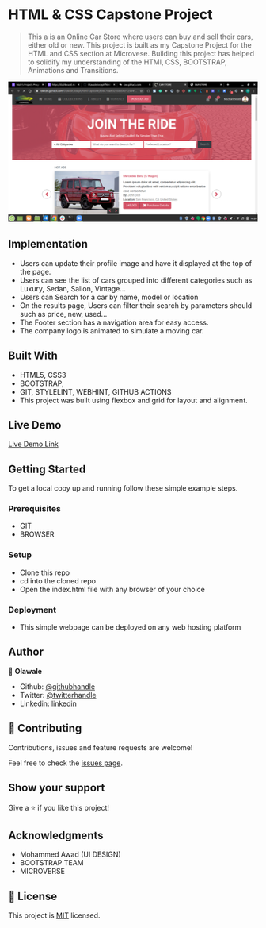 # HTML & CSS Capstone Project

> This a is an Online Car Store where users can buy and sell their cars, either old or new.
  This project is built as my Capstone Project for the HTML and CSS section at Microvese.
  Building this project has helped to solidify my understanding of the HTMl, CSS, BOOTSTRAP, Animations and Transitions. 


![screenshot](assets/images/screen.png)

## Implementation
- Users can update their profile image and have it displayed at the top of the page.
- Users can see the list of cars grouped into different categories such as Luxury, Sedan, Sallon, Vintage... 
- Users can Search for a car by name, model or location
- On the results page, Users can filter their search by parameters should such as price, new, used...
- The Footer section has a navigation area for easy access.
- The company logo is animated to simulate a moving car.

## Built With

- HTML5, CSS3
- BOOTSTRAP,
- GIT, STYLELINT, WEBHINT, GITHUB ACTIONS
- This project was built using flexbox and grid for layout and alignment.

## Live Demo

[Live Demo Link](https://rawcdn.githack.com/OlawaleJoseph/html-capstone/b36c70aa93245d654cf12564f2454912e59b20a1/index.html)


## Getting Started

To get a local copy up and running follow these simple example steps.

### Prerequisites
- GIT
- BROWSER

### Setup
- Clone this repo
- cd into the cloned repo
- Open the index.html file with any browser of your choice

### Deployment
- This simple webpage can be deployed on any web hosting platform

## Author

👤 **Olawale**

- Github: [@githubhandle](https://github.com/OlawaleJoseph)
- Twitter: [@twitterhandle](https://twitter.com/javanode123)
- Linkedin: [linkedin](www.linkedin.com/in/olawale-adedeko)

## 🤝 Contributing

Contributions, issues and feature requests are welcome!

Feel free to check the [issues page](https://github.com/OlawaleJoseph/html-capstone/issues).

## Show your support

Give a ⭐️ if you like this project!

## Acknowledgments

- Mohammed Awad (UI DESIGN)
- BOOTSTRAP TEAM
- MICROVERSE

## 📝 License

This project is [MIT](lic.url) licensed.
